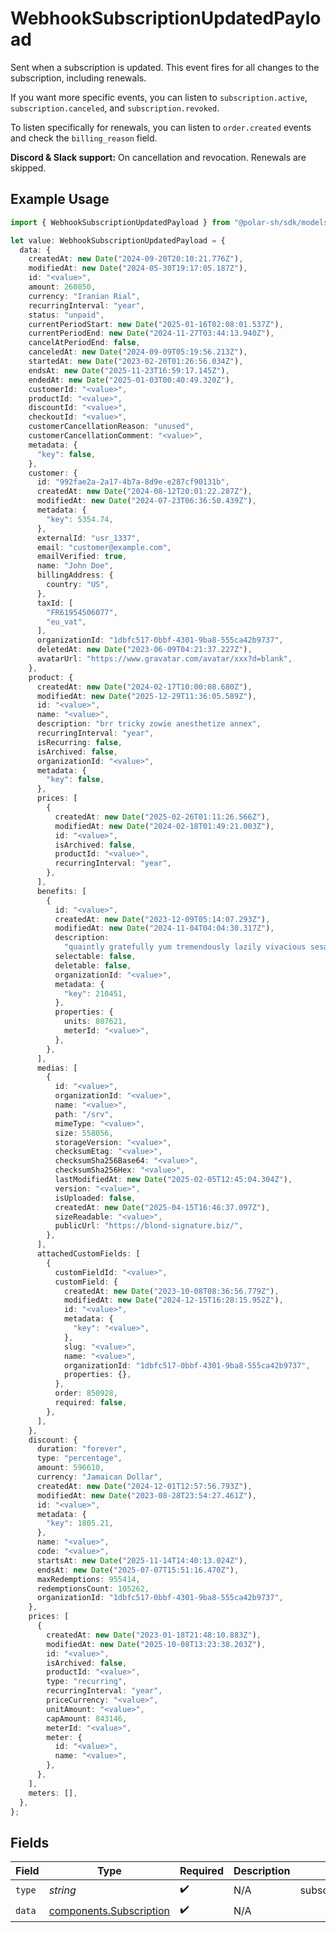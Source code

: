 # WebhookSubscriptionUpdatedPayload

Sent when a subscription is updated. This event fires for all changes to the subscription, including renewals.

If you want more specific events, you can listen to `subscription.active`, `subscription.canceled`, and `subscription.revoked`.

To listen specifically for renewals, you can listen to `order.created` events and check the `billing_reason` field.

**Discord & Slack support:** On cancellation and revocation. Renewals are skipped.

## Example Usage

```typescript
import { WebhookSubscriptionUpdatedPayload } from "@polar-sh/sdk/models/components/webhooksubscriptionupdatedpayload.js";

let value: WebhookSubscriptionUpdatedPayload = {
  data: {
    createdAt: new Date("2024-09-20T20:10:21.776Z"),
    modifiedAt: new Date("2024-05-30T19:17:05.187Z"),
    id: "<value>",
    amount: 260850,
    currency: "Iranian Rial",
    recurringInterval: "year",
    status: "unpaid",
    currentPeriodStart: new Date("2025-01-16T02:08:01.537Z"),
    currentPeriodEnd: new Date("2024-11-27T03:44:13.940Z"),
    cancelAtPeriodEnd: false,
    canceledAt: new Date("2024-09-09T05:19:56.213Z"),
    startedAt: new Date("2023-02-20T01:26:56.034Z"),
    endsAt: new Date("2025-11-23T16:59:17.145Z"),
    endedAt: new Date("2025-01-03T00:40:49.320Z"),
    customerId: "<value>",
    productId: "<value>",
    discountId: "<value>",
    checkoutId: "<value>",
    customerCancellationReason: "unused",
    customerCancellationComment: "<value>",
    metadata: {
      "key": false,
    },
    customer: {
      id: "992fae2a-2a17-4b7a-8d9e-e287cf90131b",
      createdAt: new Date("2024-08-12T20:01:22.287Z"),
      modifiedAt: new Date("2024-07-23T06:36:50.439Z"),
      metadata: {
        "key": 5354.74,
      },
      externalId: "usr_1337",
      email: "customer@example.com",
      emailVerified: true,
      name: "John Doe",
      billingAddress: {
        country: "US",
      },
      taxId: [
        "FR61954506077",
        "eu_vat",
      ],
      organizationId: "1dbfc517-0bbf-4301-9ba8-555ca42b9737",
      deletedAt: new Date("2023-06-09T04:21:37.227Z"),
      avatarUrl: "https://www.gravatar.com/avatar/xxx?d=blank",
    },
    product: {
      createdAt: new Date("2024-02-17T10:00:08.680Z"),
      modifiedAt: new Date("2025-12-29T11:36:05.589Z"),
      id: "<value>",
      name: "<value>",
      description: "brr tricky zowie anesthetize annex",
      recurringInterval: "year",
      isRecurring: false,
      isArchived: false,
      organizationId: "<value>",
      metadata: {
        "key": false,
      },
      prices: [
        {
          createdAt: new Date("2025-02-26T01:11:26.566Z"),
          modifiedAt: new Date("2024-02-18T01:49:21.003Z"),
          id: "<value>",
          isArchived: false,
          productId: "<value>",
          recurringInterval: "year",
        },
      ],
      benefits: [
        {
          id: "<value>",
          createdAt: new Date("2023-12-09T05:14:07.293Z"),
          modifiedAt: new Date("2024-11-04T04:04:30.317Z"),
          description:
            "quaintly gratefully yum tremendously lazily vivacious sesame yet bewail",
          selectable: false,
          deletable: false,
          organizationId: "<value>",
          metadata: {
            "key": 210451,
          },
          properties: {
            units: 807621,
            meterId: "<value>",
          },
        },
      ],
      medias: [
        {
          id: "<value>",
          organizationId: "<value>",
          name: "<value>",
          path: "/srv",
          mimeType: "<value>",
          size: 558056,
          storageVersion: "<value>",
          checksumEtag: "<value>",
          checksumSha256Base64: "<value>",
          checksumSha256Hex: "<value>",
          lastModifiedAt: new Date("2025-02-05T12:45:04.304Z"),
          version: "<value>",
          isUploaded: false,
          createdAt: new Date("2025-04-15T16:46:37.097Z"),
          sizeReadable: "<value>",
          publicUrl: "https://blond-signature.biz/",
        },
      ],
      attachedCustomFields: [
        {
          customFieldId: "<value>",
          customField: {
            createdAt: new Date("2023-10-08T08:36:56.779Z"),
            modifiedAt: new Date("2024-12-15T16:28:15.952Z"),
            id: "<value>",
            metadata: {
              "key": "<value>",
            },
            slug: "<value>",
            name: "<value>",
            organizationId: "1dbfc517-0bbf-4301-9ba8-555ca42b9737",
            properties: {},
          },
          order: 850928,
          required: false,
        },
      ],
    },
    discount: {
      duration: "forever",
      type: "percentage",
      amount: 596610,
      currency: "Jamaican Dollar",
      createdAt: new Date("2024-12-01T12:57:56.793Z"),
      modifiedAt: new Date("2023-08-28T23:54:27.461Z"),
      id: "<value>",
      metadata: {
        "key": 1805.21,
      },
      name: "<value>",
      code: "<value>",
      startsAt: new Date("2025-11-14T14:40:13.024Z"),
      endsAt: new Date("2025-07-07T15:51:16.470Z"),
      maxRedemptions: 955414,
      redemptionsCount: 105262,
      organizationId: "1dbfc517-0bbf-4301-9ba8-555ca42b9737",
    },
    prices: [
      {
        createdAt: new Date("2023-01-18T21:48:10.883Z"),
        modifiedAt: new Date("2025-10-08T13:23:38.203Z"),
        id: "<value>",
        isArchived: false,
        productId: "<value>",
        type: "recurring",
        recurringInterval: "year",
        priceCurrency: "<value>",
        unitAmount: "<value>",
        capAmount: 843146,
        meterId: "<value>",
        meter: {
          id: "<value>",
          name: "<value>",
        },
      },
    ],
    meters: [],
  },
};
```

## Fields

| Field                                                              | Type                                                               | Required                                                           | Description                                                        | Example                                                            |
| ------------------------------------------------------------------ | ------------------------------------------------------------------ | ------------------------------------------------------------------ | ------------------------------------------------------------------ | ------------------------------------------------------------------ |
| `type`                                                             | *string*                                                           | :heavy_check_mark:                                                 | N/A                                                                | subscription.updated                                               |
| `data`                                                             | [components.Subscription](../../models/components/subscription.md) | :heavy_check_mark:                                                 | N/A                                                                |                                                                    |